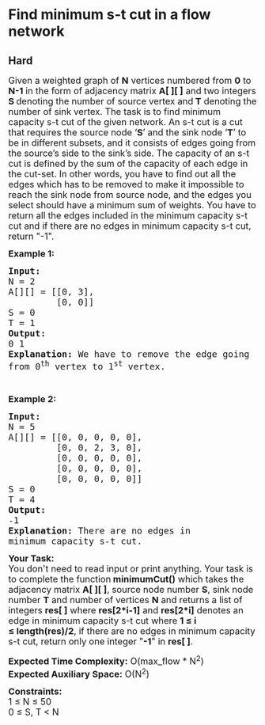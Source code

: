 # Find minimum s-t cut in a flow network
## Hard
<div class="problems_problem_content__Xm_eO"><p><span style="font-size:18px">Given a weighted graph of <strong>N</strong> vertices numbered from <strong>0</strong>&nbsp;to<strong> N-1</strong> in the form of&nbsp;adjacency matrix <strong>A[ ][ ]</strong> and two&nbsp;integers<strong> S </strong>denoting the number of source vertex and<strong> T</strong> denoting the number of sink vertex. The task is to find minimum capacity s-t cut of the given network.&nbsp;An s-t cut is a cut that requires the source node ‘<strong>S</strong>’ and the sink node ‘<strong>T</strong>’ to be in different subsets, and it consists of edges going from the source’s side to the sink’s side.&nbsp;The capacity of an s-t cut is defined by the sum of the capacity of each edge in the cut-set. In other words,&nbsp;you have to find out all the edges which has to be removed to make it impossible to reach the sink node from source node, and the edges you select should have a&nbsp;minimum sum of weights. You have to return all the edges included in the&nbsp;minimum capacity s-t cut and if there are no edges in&nbsp;minimum capacity s-t cut, return "-1".</span></p>

<p><span style="font-size:18px"><strong>Example 1:</strong></span></p>

<pre><span style="font-size:18px"><strong>Input:</strong>
N = 2
A[][] = [[0, 3],
&nbsp;        [0, 0]]
S = 0
T = 1
<strong>Output:</strong>
0 1
<strong>Explanation: </strong>We have to remove the edge going
from 0<sup>th</sup> vertex to 1<sup>st</sup> vertex.</span>
</pre>

<p>&nbsp;</p>

<p><span style="font-size:18px"><strong>Example 2:</strong></span></p>

<pre><span style="font-size:18px"><strong>Input:</strong>
N = 5
A[][] = [[0, 0, 0, 0, 0],
&nbsp;        [0, 0, 2, 3, 0],
&nbsp;        [0, 0, 0, 0, 0],
&nbsp;        [0, 0, 0, 0, 0],
&nbsp;        [0, 0, 0, 0, 0]]
S = 0
T = 4
<strong>Output:</strong>
-1
<strong>Explanation: </strong>There are no edges in 
minimum capacity s-t cut.</span>
</pre>

<p><span style="font-size:18px"><strong>Your Task:&nbsp;</strong><br>
You don't need to read input or print anything. Your task is to complete the function<strong>&nbsp;minimumCut()</strong>&nbsp;which takes the adjacency matrix <strong>A[ ][ ]</strong>,&nbsp;source node number <strong>S</strong>, sink node number <strong>T</strong> and number of vertices&nbsp;<strong>N</strong>&nbsp;and returns a list of integers <strong>res[ ]</strong> where <strong>res[2*i-1]</strong> and <strong>res[2*i]</strong> denotes an edge in&nbsp;minimum capacity s-t cut where <strong>1 ≤ i ≤&nbsp;length(res)/2</strong>, if there are no edges in&nbsp;minimum capacity s-t cut, return only one integer "<strong>-1</strong>" in <strong>res[ ]</strong>.</span></p>

<p><span style="font-size:18px"><strong>Expected Time Complexity:</strong>&nbsp;O(max_flow * N<sup>2</sup>)<br>
<strong>Expected Auxiliary Space:</strong>&nbsp;O(N<sup>2</sup>)</span></p>

<p><span style="font-size:18px"><strong>Constraints:</strong><br>
1 ≤&nbsp;N ≤&nbsp;50<br>
0 ≤ S, T&nbsp;&lt;&nbsp;N</span></p>
</div>